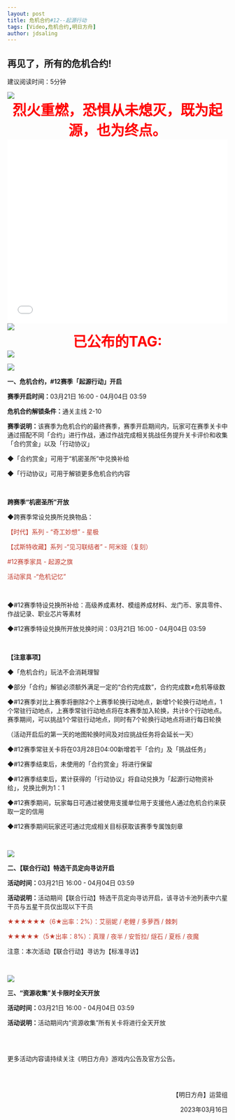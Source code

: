 ```yaml
---
layout: post
title: 危机合约#12--起源行动
tags: [Video,危机合约,明日方舟]
author: jdsaling
---
```


## 再见了，所有的危机合约!
建议阅读时间：5分钟

<img src="http://rust.coldmint.top/ftp/ling/cdnpng/wr/red.png">

<br>

<center><b><font color=red size="6px">烈火重燃，恐惧从未熄灭，既为起源，也为终点。</font></b></center>

<iframe src="//player.bilibili.com/player.html?aid=568592550&bvid=BV15v4y1L7nB&cid=1055188229&page=1" scrolling="no" border="0" height=420 width='100%' frameborder="no" framespacing="0" allowfullscreen="true"> </iframe>

<img src="http://rust.coldmint.top/ftp/ling/cdnpng/wr/soure12.png">

<br>
<center><b><font color=red size="6px">已公布的TAG:</font></b></center>
<img src="http://rust.coldmint.top/ftp/ling/cdnpng/wr/soure21.png">


<div class="article-content"><p></p><div class="media-wrap image-wrap"><img class="media-wrap image-wrap" src="https://ak.hycdn.cn/announce/images/20230313/a21c815eaea642ccd70e3e141377963a"></div><p><strong>一、危机合约，#12赛季「起源行动」开启</strong></p><p><strong>赛季开启时间：</strong>03月21日 16:00 - 04月04日 03:59</p><p><strong>危机合约解锁条件：</strong>通关主线 2-10</p><p><strong>赛季说明：</strong>该赛季为危机合约的最终赛季，赛季开启期间内，玩家可在赛季关卡中通过搭配不同「合约」进行作战，通过作战完成相关挑战任务提升关卡评价和收集「合约赏金」以及「行动协议」</p><p>◆「合约赏金」可用于“机密圣所”中兑换补给</p><p>◆「行动协议」可用于解锁更多危机合约内容</p><p><br></p><p><strong>跨赛季“机密圣所”开放</strong></p><p>◆跨赛季常设兑换所兑换物品：</p><p><span style="color:#c0392b">【时代】系列 - “奇工妙想” - 星极</span></p><p><span style="color:#c0392b">【忒斯特收藏】系列 -“见习联结者” - 阿米娅（复刻）</span></p><p><span style="color:#c0392b">#12赛季家具 - 起源之旗</span></p><p><span style="color:#c0392b">活动家具 -“危机记忆”</span></p><p><br></p><p>◆#12赛季特设兑换所补给：高级养成素材、模组养成材料、龙门币、家具零件、作战记录、职业芯片等素材</p><p>◆#12赛季特设兑换所开放兑换时间：03月21日 16:00 - 04月04日 03:59</p><p><br></p><p><strong>【注意事项】</strong></p><p>◆「危机合约」玩法不会消耗理智</p><p>◆部分「合约」解锁必须额外满足一定的“合约完成数”，合约完成数≠危机等级数</p><p>◆#12赛季对比上赛季将删除2个上赛季轮换行动地点，新增1个轮换行动地点，1个常驻行动地点，上赛季常驻行动地点将在本赛季加入轮换，共计8个行动地点。赛季期间，可以挑战1个常驻行动地点，同时有7个轮换行动地点将进行每日轮换</p><p>（活动开启后的第一天的地图轮换时间及对应挑战任务将会延长一天）</p><p>◆#12赛季常驻关卡将在03月28日04:00新增若干「合约」及「挑战任务」</p><p>◆#12赛季结束后，未使用的「合约赏金」将进行保留</p><p>◆#12赛季结束后，累计获得的「行动协议」将自动兑换为「起源行动物资补给」，兑换比例为1：1</p><p>◆#12赛季期间，玩家每日可通过被使用支援单位用于支援他人通过危机合约来获取一定的信用</p><p>◆#12赛季期间玩家还可通过完成相关目标获取该赛季专属蚀刻章</p><p><br></p><div class="media-wrap image-wrap"><img class="media-wrap image-wrap" src="https://ak.hycdn.cn/announce/images/20230313/955ea3195c7d70679b64420016cdf2c4.jpg"></div><p><strong>二、【联合行动】特选干员定向寻访开启</strong></p><p><strong>活动时间：</strong>03月21日 16:00 - 04月04日 03:59</p><p><strong>活动说明：</strong>活动期间【联合行动】特选干员定向寻访开启，该寻访卡池列表中六星干员与五星干员仅出现以下干员</p><p><span style="color:#c0392b">★★★★★★（6★出率：2%）：艾丽妮 / 老鲤 / 多萝西 / 棘刺  </span></p><p><span style="color:#c0392b">★★★★★（5★出率：8%）：真理 / 夜半 / 安哲拉/ 燧石 / 夏栎 / 夜魔</span></p><p>注意：本次活动【联合行动】寻访为【标准寻访】</p><p><br></p><div class="media-wrap image-wrap"><img class="media-wrap image-wrap" src="https://ak.hycdn.cn/announce/images/20230313/b43f8c7e45733a9d61e4ca665ffb7631.jpg"></div><p><strong>三、“资源收集”关卡限时全天开放</strong></p><p><strong>活动时间：</strong>03月21日 16:00 - 04月04日 03:59</p><p><strong>活动说明：</strong>活动期间内“资源收集”所有关卡将进行全天开放</p><p><br><br></p><p>更多活动内容请持续关注《明日方舟》游戏内公告及官方公告。</p><p><br><br></p><p style="text-align:right;">【明日方舟】运营组</p><p style="text-align:right;">2023年03月16日</p></div>
